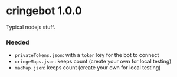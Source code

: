 # cringebot 1.0.0

Typical nodejs stuff.

### Needed

- `privateTokens.json`: with a `token` key for the bot to connect
- `cringeMaps.json`: keeps count (create your own for local testing)
- `madMap.json`: keeps count (create your own for local testing)
